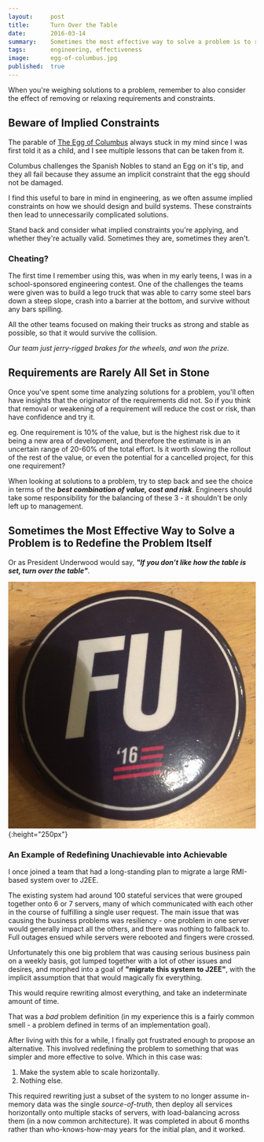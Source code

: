 ```yaml
---
layout:     post
title:      Turn Over the Table
date:       2016-03-14
summary:    Sometimes the most effective way to solve a problem is to redefine the problem itself
tags:       engineering, effectiveness
image:      egg-of-columbus.jpg
published:  true
---
```


When you're weighing solutions to a problem, remember to also consider the effect of removing or relaxing requirements and constraints.


## Beware of Implied Constraints

The parable of [The Egg of Columbus](https://en.wikipedia.org/wiki/Egg_of_Columbus) always stuck in my mind since I was first told it as a child, and I see multiple lessons that can be taken from it. 

Columbus challenges the Spanish Nobles to stand an Egg on it's tip, and they all fail because they assume an implicit constraint that the egg should not be damaged. 


I find this useful to bare in mind in engineering, as we often assume implied constraints on how we should design and build systems. These constraints then lead to unnecessarily complicated solutions.

Stand back and consider what implied constraints you're applying, and whether they're actually valid. Sometimes they are, sometimes they aren't.

### Cheating?

The first time I remember using this, was when in my early teens, I was in a school-sponsored engineering contest. One of the challenges the teams were given was to build a lego truck that was able to carry some steel bars down a steep slope, crash into a barrier at the bottom, and survive without any bars spilling.

All the other teams focused on making their trucks as strong and stable as possible, so that it would survive the collision.

_Our team just jerry-rigged brakes for the wheels, and won the prize._


## Requirements are Rarely All Set in Stone

Once you've spent some time analyzing solutions for a problem, you'll often have insights that the originator of the requirements did not. So if you think that removal or weakening of a requirement will reduce the cost or risk, than have confidence and try it.

eg. One requirement is 10% of the value, but is the highest risk due to it being a new area of development, and therefore the estimate is in an uncertain range of 20-60% of the total effort. Is it worth slowing the rollout of the rest of the value, or even the potential for a cancelled project, for this one requirement?

When looking at solutions to a problem, try to step back and see the choice in terms of the ___best combination of value, cost and risk___. Engineers should take some responsibility for the balancing of these 3 - it shouldn't be only left up to management.


## Sometimes the Most Effective Way to Solve a Problem is to Redefine the Problem Itself

Or as President Underwood would say, ___"If you don’t like how the table is set, turn over the table"___. 

![](/assets/fu2016.jpg){:height="250px"}

### An Example of Redefining Unachievable into Achievable

I once joined a team that had a long-standing plan to migrate a large RMI-based system over to J2EE. 

The existing system had around 100 stateful services that were grouped together onto 6 or 7 servers, many of which communicated with each other in the course of fulfilling a single user request.
The main issue that was causing the business problems was resiliency - one problem in one server would generally impact all the others, and there was nothing to fallback to. Full outages ensued while servers were rebooted and fingers were crossed.

Unfortunately this one big problem that was causing serious business pain on a weekly basis, got lumped together with a lot of other issues and desires, and morphed into a goal of __"migrate this system to J2EE"__, with the implicit assumption that that would magically fix everything.

This would require rewriting almost everything, and take an indeterminate amount of time.

That was a _bad_ problem definition (in my experience this is a fairly common smell - a problem defined in terms of an implementation goal).

After living with this for a while, I finally got frustrated enough to propose an alternative. This involved redefining the problem to something that was simpler and more effective to solve. Which in this case was:

1. Make the system able to scale horizontally.
2. Nothing else.

This required rewriting just a subset of the system to no longer assume in-memory data was the single _source-of-truth_, then deploy all services horizontally onto multiple stacks of servers, with load-balancing across them (in a now common architecture). It was completed in about 6 months rather than who-knows-how-may years for the initial plan, and it worked.



